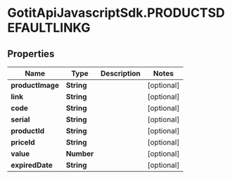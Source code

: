 # GotitApiJavascriptSdk.PRODUCTSDEFAULTLINKG

## Properties

Name | Type | Description | Notes
------------ | ------------- | ------------- | -------------
**productImage** | **String** |  | [optional] 
**link** | **String** |  | [optional] 
**code** | **String** |  | [optional] 
**serial** | **String** |  | [optional] 
**productId** | **String** |  | [optional] 
**priceId** | **String** |  | [optional] 
**value** | **Number** |  | [optional] 
**expiredDate** | **String** |  | [optional] 


